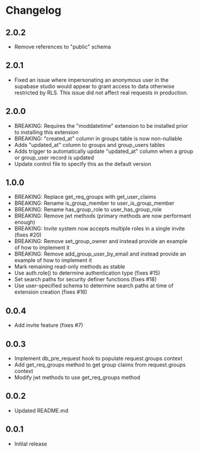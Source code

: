 # Changelog

## 2.0.2

- Remove references to "public" schema

## 2.0.1

- Fixed an issue where impersonating an anonymous user in the supabase studio would appear to grant access to data otherwise restricted by RLS. This issue did not affect real requests in production.

## 2.0.0

- BREAKING: Requires the "moddatetime" extension to be installed prior to installing this extension
- BREAKING: "created_at" column in groups table is now non-nullable
- Adds "updated_at" column to groups and group_users tables
- Adds trigger to automatically update "updated_at" column when a group or group_user record is updated
- Update control file to specify this as the default version

## 1.0.0

- BREAKING: Replace get_req_groups with get_user_claims
- BREAKING: Rename is_group_member to user_is_group_member
- BREAKING: Rename has_group_role to user_has_group_role
- BREAKING: Remove jwt methods (primary methods are now performant enough)
- BREAKING: Invite system now accepts multiple roles in a single invite (fixes #20)
- BREAKING: Remove set_group_owner and instead provide an example of how to implement it
- BREAKING: Remove add_group_user_by_email and instead provide an example of how to implement it
- Mark remaining read-only methods as stable
- Use auth.role() to determine authentication type (fixes #15)
- Set search paths for security definer functions (fixes #18)
- Use user-specified schema to determine search paths at time of extension creation (fixes #16)

## 0.0.4

- Add invite feature (fixes #7)

## 0.0.3

- Implement db_pre_request hook to populate request.groups context
- Add get_req_groups method to get group claims from request.groups context
- Modify jwt methods to use get_req_groups method

## 0.0.2

- Updated README.md

## 0.0.1

- Initial release
